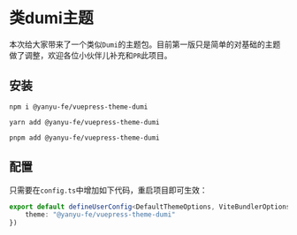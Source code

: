 # 类dumi主题

<NpmBadge package="@yanyu-fe/vuepress-theme-dumi" />

本次给大家带来了一个类似`Dumi`的主题包。目前第一版只是简单的对基础的主题做了调整，欢迎各位小伙伴儿补充和`PR`此项目。

## 安装

```shell
npm i @yanyu-fe/vuepress-theme-dumi

yarn add @yanyu-fe/vuepress-theme-dumi

pnpm add @yanyu-fe/vuepress-theme-dumi
```

## 配置

只需要在`config.ts`中增加如下代码，重启项目即可生效：

```ts
export default defineUserConfig<DefaultThemeOptions, ViteBundlerOptions>({
    theme: "@yanyu-fe/vuepress-theme-dumi"
})
```
